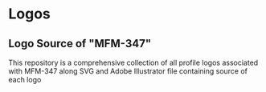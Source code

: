 # Logos
## Logo Source of "MFM-347"
This repository is a comprehensive collection of all profile logos associated with MFM-347 along SVG and Adobe Illustrator file containing source of each logo
